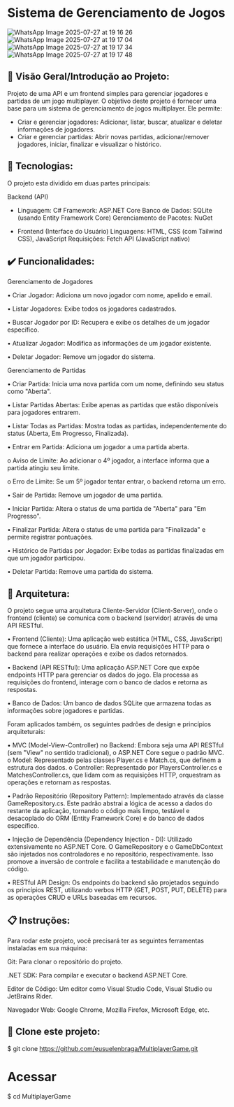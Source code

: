 # Sistema de Gerenciamento de Jogos

![WhatsApp Image 2025-07-27 at 19 16 26](https://github.com/user-attachments/assets/3a639f80-d996-4b40-a831-1dbcf317f791)
![WhatsApp Image 2025-07-27 at 19 17 04](https://github.com/user-attachments/assets/161f0976-b0b1-48cf-8b56-35475aee3dff)
![WhatsApp Image 2025-07-27 at 19 17 34](https://github.com/user-attachments/assets/7b91b454-1c96-428a-9184-a8c24e0cebca)
![WhatsApp Image 2025-07-27 at 19 17 48](https://github.com/user-attachments/assets/8fdd507f-2534-4ddc-8c45-8d68a775456e)

## 🏁 Visão Geral/Introdução ao Projeto:

Projeto de uma API e um frontend simples para gerenciar jogadores e partidas de um jogo multiplayer.
O objetivo deste projeto é fornecer uma base para um sistema de gerenciamento de jogos multiplayer. 
Ele permite:

- Criar e gerenciar jogadores: Adicionar, listar, buscar, atualizar e deletar informações de jogadores.
- Criar e gerenciar partidas: Abrir novas partidas, adicionar/remover jogadores, iniciar, finalizar e visualizar o histórico.

## 🚀 Tecnologias:

O projeto esta dividido em duas partes principais:

Backend (API)
- Linguagem: C#
Framework: ASP.NET Core
Banco de Dados: SQLite (usando Entity Framework Core)
Gerenciamento de Pacotes: NuGet

- Frontend (Interface do Usuário)
Linguagens: HTML, CSS (com Tailwind CSS), JavaScript
Requisições: Fetch API (JavaScript nativo)

## ✔️ Funcionalidades: 

Gerenciamento de Jogadores

 
•	Criar Jogador: Adiciona um novo jogador com nome, apelido e email.

•	Listar Jogadores: Exibe todos os jogadores cadastrados.

•	Buscar Jogador por ID: Recupera e exibe os detalhes de um jogador específico.

•	Atualizar Jogador: Modifica as informações de um jogador existente.

•	Deletar Jogador: Remove um jogador do sistema.


Gerenciamento de Partidas

  
•	Criar Partida: Inicia uma nova partida com um nome, definindo seu status como "Aberta".

•	Listar Partidas Abertas: Exibe apenas as partidas que estão disponíveis para jogadores entrarem.

•	Listar Todas as Partidas: Mostra todas as partidas, independentemente do status (Aberta, Em Progresso, Finalizada).

•	Entrar em Partida: Adiciona um jogador a uma partida aberta.

 o	Aviso de Limite: Ao adicionar o 4º jogador, a interface informa que a partida atingiu seu limite.

 o	Erro de Limite: Se um 5º jogador tentar entrar, o backend retorna um erro.


•	Sair de Partida: Remove um jogador de uma partida.

•	Iniciar Partida: Altera o status de uma partida de "Aberta" para "Em Progresso".

•	Finalizar Partida: Altera o status de uma partida para "Finalizada" e permite registrar pontuações.

•	Histórico de Partidas por Jogador: Exibe todas as partidas finalizadas em que um jogador participou.

•	Deletar Partida: Remove uma partida do sistema.


## 📁 Arquitetura:

O projeto segue uma arquitetura Cliente-Servidor (Client-Server), onde o frontend (cliente) se comunica com o backend (servidor) através de uma API RESTful.

•	Frontend (Cliente): Uma aplicação web estática (HTML, CSS, JavaScript) que fornece a interface do usuário. Ela envia requisições HTTP para o backend para realizar operações e exibe os dados retornados.

•	Backend (API RESTful): Uma aplicação ASP.NET Core que expõe endpoints HTTP para gerenciar os dados do jogo. Ela processa as requisições do frontend, interage com o banco de dados e retorna as respostas.

•	Banco de Dados: Um banco de dados SQLite que armazena todas as informações sobre jogadores e partidas.

Foram aplicados também,  os seguintes padrões de design e princípios arquiteturais:

•	MVC (Model-View-Controller) no Backend: Embora seja uma API RESTful (sem "View" no sentido tradicional), o ASP.NET Core segue o padrão MVC.
 o	Model: Representado pelas classes Player.cs e Match.cs, que definem a estrutura dos dados.
 o	Controller: Representado por PlayersController.cs e MatchesController.cs, que lidam com as requisições HTTP, orquestram as operações e retornam as respostas.
 
•	Padrão Repositório (Repository Pattern): Implementado através da classe GameRepository.cs. Este padrão abstrai a lógica de acesso a dados do restante da aplicação, tornando o código mais limpo, testável e desacoplado do ORM (Entity Framework Core) e do banco de dados específico.

•	Injeção de Dependência (Dependency Injection - DI): Utilizado extensivamente no ASP.NET Core. O GameRepository e o GameDbContext são injetados nos controladores e no repositório, respectivamente. Isso promove a inversão de controle e facilita a testabilidade e manutenção do código.

•	RESTful API Design: Os endpoints do backend são projetados seguindo os princípios REST, utilizando verbos HTTP (GET, POST, PUT, DELETE) para as operações CRUD e URLs baseadas em recursos.

## 📋 Instruções:

Para rodar este projeto, você precisará ter as seguintes ferramentas instaladas em sua máquina:

Git: Para clonar o repositório do projeto.

.NET SDK: Para compilar e executar o backend ASP.NET Core.

Editor de Código: Um editor como Visual Studio Code, Visual Studio ou JetBrains Rider.

Navegador Web: Google Chrome, Mozilla Firefox, Microsoft Edge, etc.

## 👯 Clone este projeto:

$ git clone https://github.com/eusuelenbraga/MultiplayerGame.git
# Acessar
$ cd MultiplayerGame








